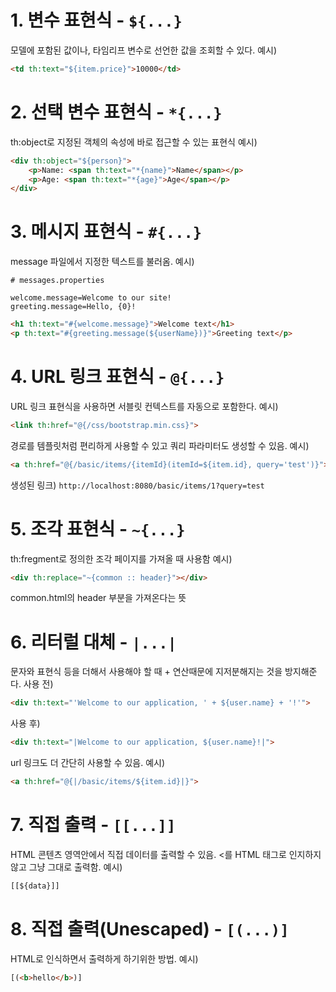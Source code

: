 # 1. 변수 표현식 - `${...}`

모델에 포함된 값이나, 타임리프 변수로 선언한 값을 조회할 수 있다.
예시)
```html
<td th:text="${item.price}">10000</td>
```

# 2. 선택 변수 표현식 - `*{...}`

th:object로 지정된 객체의 속성에 바로 접근할 수 있는 표현식
예시)
```html
<div th:object="${person}"> 
	<p>Name: <span th:text="*{name}">Name</span></p> 
	<p>Age: <span th:text="*{age}">Age</span></p> 
</div>
```

# 3. 메시지 표현식 - `#{...}`

message 파일에서 지정한 텍스트를 불러옴.
예시)
```properties
# messages.properties

welcome.message=Welcome to our site! 
greeting.message=Hello, {0}!
```
```html
<h1 th:text="#{welcome.message}">Welcome text</h1> 
<p th:text="#{greeting.message(${userName})}">Greeting text</p>
```

# 4. URL 링크 표현식 - `@{...}`

URL 링크 표현식을 사용하면 서블릿 컨텍스트를 자동으로 포함한다.
예시) 
```html
<link th:href="@{/css/bootstrap.min.css}">
```
경로를 템플릿처럼 편리하게 사용할 수 있고 쿼리 파라미터도 생성할 수 있음.
예시)
```html
<a th:href="@{/basic/items/{itemId}(itemId=${item.id}, query='test')}">
```
생성된 링크) `http://localhost:8080/basic/items/1?query=test`

# 5. 조각 표현식 - `~{...}`

th:fregment로 정의한 조각 페이지를 가져올 때 사용함
예시)
```html
<div th:replace="~{common :: header}"></div>
```
common.html의 header 부분을 가져온다는 뜻

# 6. 리터럴 대체 - `|...|`

문자와 표현식 등을 더해서 사용해야 할 때 + 연산때문에 지저분해지는 것을 방지해준다.
사용 전) 
```html
<div th:text="'Welcome to our application, ' + ${user.name} + '!'">
```
사용 후) 
```html
<div th:text="|Welcome to our application, ${user.name}!|">
```
url 링크도 더 간단히 사용할 수 있음.
예시)
```html
<a th:href="@{|/basic/items/${item.id}|}">
```

# 7. 직접 출력 - `[[...]]`

HTML 콘텐츠 영역안에서 직접 데이터를 출력할 수 있음.
<를 HTML 태그로 인지하지 않고 그냥 그대로 출력함.
예시)
```html
[[${data}]]
```

# 8. 직접 출력(Unescaped) - `[(...)]`

HTML로 인식하면서 출력하게 하기위한 방법.
예시)
```html
[(<b>hello</b>)]
```